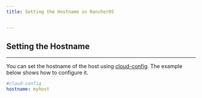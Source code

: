 ```yaml
---
title: Setting the Hostname in RancherOS


---
```


## Setting the Hostname
---

You can set the hostname of the host using [cloud-config]({{page.osbaseurl}}/configuration/#cloud-config). The example below shows how to configure it.

```yaml
#cloud-config
hostname: myhost
```
